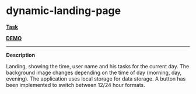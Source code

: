 # dynamic-landing-page

**[Task](https://github.com/rolling-scopes-school/tasks/blob/master/tasks/stage-0/projects.md#task-2-dynamic-landing-page-30)**

**[DEMO](https://leonidshatilo.github.io/dynamic-landing-page/)**

---

**Description**

Landing, showing the time, user name and his tasks for the current day. The background image changes depending on the time of day (morning, day, evening). The application uses local storage for data storage. A button has been implemented to switch between 12/24 hour formats.